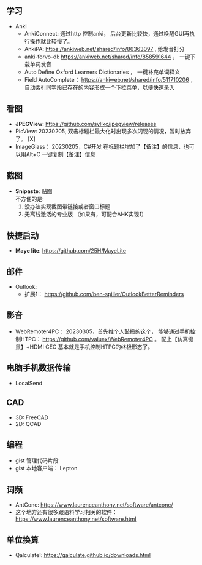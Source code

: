 ## 学习
* Anki
  - AnkiConnect: 通过http 控制anki， 后台更新比较快，通过唤醒GUI再执行操作就比较慢了。
  - AnkiPA: https://ankiweb.net/shared/info/86363097 , 给发音打分
  - anki-forvo-dl: https://ankiweb.net/shared/info/858591644  ， 一键下载单词发音
  - Auto Define Oxford Learners Dictionaries ， 一键补充单词释义
  - Field AutoComplete： https://ankiweb.net/shared/info/511710206  ， 自动索引同字段已存在的内容形成一个下拉菜单，以便快速录入

## 看图
* **JPEGView**: https://github.com/sylikc/jpegview/releases
* PicView: 20230205, 双击标题栏最大化时出现多次闪现的情况，暂时放弃了。 [X]
* ImageGlass： 20230205，C#开发 在标题栏增加了【备注】的信息，也可以用Alt+C 一键复制【备注】信息


## 截图
* **Snipaste**: 贴图  
  不方便的是:
  1. 没办法实现截图带链接或者窗口标题
  2. 无离线激活的专业版 （如果有，可配合AHK实现1）
## 快捷启动
* **Maye lite**: https://github.com/25H/MayeLite
## 邮件
* Outlook:
  * 扩展1： https://github.com/ben-spiller/OutlookBetterReminders
## 影音
* WebRemoter4PC： 20230305，首先推个人鼓捣的这个， 能够通过手机控制HTPC： https://github.com/valuex/WebRemoter4PC 。 配上【仿真键鼠】+HDMI CEC 基本就是手机控制HTPC的终极形态了。  

## 电脑手机数据传输
* LocalSend

## CAD
* 3D: FreeCAD
* 2D: QCAD
  
## 编程
* gist 管理代码片段
* gist 本地客户端： Lepton
## 词频
* AntConc: https://www.laurenceanthony.net/software/antconc/
* 这个地方还有很多跟语料学习相关的软件： https://www.laurenceanthony.net/software.html
## 单位换算
* Qalculate!: https://qalculate.github.io/downloads.html
